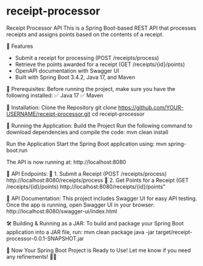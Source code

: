 # receipt-processor

Receipt Processor API
This is a Spring Boot-based REST API that processes receipts and assigns points based on the contents of a receipt.

🚀 Features
- Submit a receipt for processing (POST /receipts/process)
- Retrieve the points awarded for a receipt (GET /receipts/{id}/points)
- OpenAPI documentation with Swagger UI
- Built with Spring Boot 3.4.2, Java 17, and Maven

📌 Prerequisites:
Before running the project, make sure you have the following installed:
✅ Java 17 
✅ Maven 

🔧 Installation:
Clone the Repository
git clone https://github.com/YOUR-USERNAME/receipt-processor.git
cd receipt-processor

🚀 Running the Application:
Build the Project
Run the following command to download dependencies and compile the code:
mvn clean install
 
Run the Application
Start the Spring Boot application using:
mvn spring-boot:run

The API is now running at:
http://localhost:8080

📌 API Endpoints:
📍 1. Submit a Receipt (POST /receipts/process)
http://localhost:8080/receipts/process
📍 2. Get Points for a Receipt (GET /receipts/{id}/points)
http://localhost:8080/receipts/{id}/points"

📖 API Documentation:
This project includes Swagger UI for easy API testing.
Once the app is running, open Swagger UI in your browser:
http://localhost:8080/swagger-ui/index.html

🛠️ Building & Running as a JAR:
To build and package your Spring Boot application into a JAR file, run:
mvn clean package
java -jar target/receipt-processor-0.0.1-SNAPSHOT.jar

🎉 Now Your Spring Boot Project is Ready to Use!
Let me know if you need any refinements! 🚀😊
